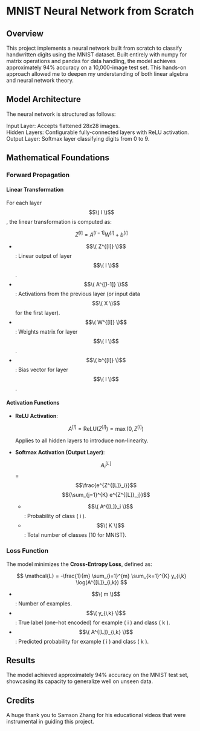 # MNIST Neural Network from Scratch

## Overview
This project implements a neural network built from scratch to classify handwritten digits using the MNIST dataset. Built entirely with numpy for matrix operations and pandas for data handling, the model achieves approximately 94% accuracy on a 10,000-image test set. This hands-on approach allowed me to deepen my understanding of both linear algebra and neural network theory.

## Model Architecture
The neural network is structured as follows:

Input Layer: Accepts flattened 28x28 images. <br/> 
Hidden Layers: Configurable fully-connected layers with ReLU activation. <br/> 
Output Layer: Softmax layer classifying digits from 0 to 9. <br/> 

## Mathematical Foundations

### Forward Propagation

#### Linear Transformation

For each layer $$\( l \)$$, the linear transformation is computed as:

$$Z^{[l]} = A^{[l-1]} W^{[l]} + b^{[l]}$$

- $$\( Z^{[l]} \)$$: Linear output of layer $$\( l \)$$.
- $$\( A^{[l-1]} \)$$: Activations from the previous layer (or input data $$\( X \)$$ for the first layer).
- $$\( W^{[l]} \)$$: Weights matrix for layer $$\( l \)$$.
- $$\( b^{[l]} \)$$: Bias vector for layer $$\( l \)$$.

#### Activation Functions

- **ReLU Activation**:

  $$A^{[l]} = \text{ReLU}(Z^{[l]}) = \max(0, Z^{[l]})$$

  Applies to all hidden layers to introduce non-linearity.

- **Softmax Activation (Output Layer)**:

  $$A^{[L]}_i$$ = $$\frac{e^{Z^{[L]}_i}}$$$${\sum_{j=1}^{K} e^{Z^{[L]}_j}}$$

  - $$\( A^{[L]}_i \)$$: Probability of class \( i \).
  - $$\( K \)$$: Total number of classes (10 for MNIST).

### Loss Function

The model minimizes the **Cross-Entropy Loss**, defined as:

$$
\mathcal{L} = -\frac{1}{m} \sum_{i=1}^{m} \sum_{k=1}^{K} y_{i,k} \log(A^{[L]}_{i,k})
$$

- $$\( m \)$$: Number of examples.
- $$\( y_{i,k} \)$$: True label (one-hot encoded) for example \( i \) and class \( k \).
- $$\( A^{[L]}_{i,k} \)$$: Predicted probability for example \( i \) and class \( k \).
        
## Results
The model achieved approximately 94% accuracy on the MNIST test set, showcasing its capacity to generalize well on unseen data.

## Credits
A huge thank you to Samson Zhang for his educational videos that were instrumental in guiding this project.
